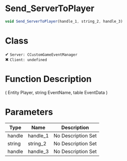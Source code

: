 # Send_ServerToPlayer
```js
void Send_ServerToPlayer(handle_1, string_2, handle_3)
```
# Class
✔ `Server: CCustomGameEventManager`  
✖ `Client: undefined`  

# Function Description
( Entity Player, string EventName, table EventData )
# Parameters
Type|Name|Description
--|--|--
handle|handle_1|No Description Set
string|string_2|No Description Set
handle|handle_3|No Description Set
